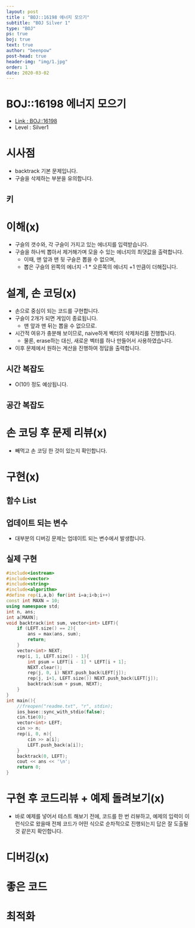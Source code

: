 ```yaml
---
layout: post
title : "BOJ::16198 에너지 모으기"
subtitle: "BOJ Silver 1"
type: "BOJ"
ps: true
boj: true
text: true
author: "beenpow"
post-head: true
header-img: "img/1.jpg"
order: 1
date: 2020-03-02
---
```



# BOJ::16198 에너지 모으기
- [Link : BOJ::16198](https://www.acmicpc.net/problem/16198)
- Level : Silver1

# 시사점
- backtrack 기본 문제입니다.
- 구슬을 삭제하는 부분을 유의합니다.

## 키

# 이해(x)
- 구슬의 갯수와, 각 구슬이 가지고 있는 에너지를 입력받습니다.
- 구슬을 하나씩 뽑아서 제거해가며 모을 수 있는 에너지의 최댓값을 출력합니다.
  - 이때, 맨 앞과 맨 뒷 구슬은 뽑을 수 없으며,
  - 뽑은 구슬의 왼쪽의 에너지 -1 * 오른쪽의 에너지 +1 만큼이 더해집니다.

# 설계, 손 코딩(x)
- 손으로 중심이 되는 코드를 구현합니다.
- 구슬이 2개가 되면 게임이 종료됩니다.
  - 맨 앞과 맨 뒤는 뽑을 수 없으므로.
- 시간적 여유가 충분해 보이므로, naive하게 벡터의 삭제처리를 진행합니다.
  - 물론, erase하는 대신, 새로운 벡터를 하나 만들어서 사용하였습니다.
- 이후 문제에서 원하는 계산을 진행하여 정답을 출력합니다.

## 시간 복잡도
- O(10!) 정도 예상됩니다.

## 공간 복잡도

# 손 코딩 후 문제 리뷰(x)
- 빼먹고 손 코딩 한 것이 있는지 확인합니다.

# 구현(x)

## 함수 List 

## 업데이트 되는 변수
- 대부분의 디버깅 문제는 업데이트 되는 변수에서 발생합니다.

## 실제 구현 

```cpp
#include<iostream>
#include<vector>
#include<string>
#include<algorithm>
#define rep(i,a,b) for(int i=a;i<b;i++)
const int MAXN = 10;
using namespace std;
int n, ans;
int a[MAXN];
void backtrack(int sum, vector<int> LEFT){
    if (LEFT.size() == 2){
        ans = max(ans, sum);
        return;
    }
    vector<int> NEXT;
    rep(i, 1, LEFT.size() - 1){
        int psum = LEFT[i - 1] * LEFT[i + 1];
        NEXT.clear();
        rep(j, 0, i) NEXT.push_back(LEFT[j]);
		rep(j, i+1, LEFT.size()) NEXT.push_back(LEFT[j]);
        backtrack(sum + psum, NEXT);
    }
}
int main(){
    //freopen("readme.txt", "r", stdin);
    ios_base::sync_with_stdio(false);
    cin.tie(0);
    vector<int> LEFT;
    cin >> n;
    rep(i, 0, n){
        cin >> a[i];
        LEFT.push_back(a[i]);
    }
    backtrack(0, LEFT);
    cout << ans << '\n';
    return 0;
}
```

# 구현 후 코드리뷰 + 예제 돌려보기(x)
- 바로 예제를 넣어서 테스트 해보기 전에, 코드를 한 번 리뷰하고, 예제의 입력이 이런식으로 왔을때
  전체 코드가 어떤 식으로 순차적으로 진행되는지 답은 잘 도출될 것 같은지 확인합니다.

# 디버깅(x)

# 좋은 코드

# 최적화
